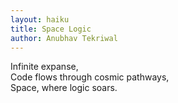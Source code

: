 ```yaml
---
layout: haiku
title: Space Logic
author: Anubhav Tekriwal
---
```


Infinite expanse,<br>
Code flows through cosmic pathways,<br>
Space, where logic soars.<br>